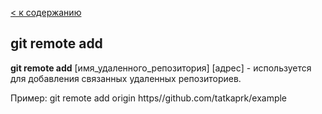 [< к содержанию](./readme.md)

## git remote add

**git remote add** [имя_удаленного_репозитория] [адрес] - используется для добавления связанных удаленных репозиториев.

Пример: git remote add origin https//github.com/tatkaprk/example